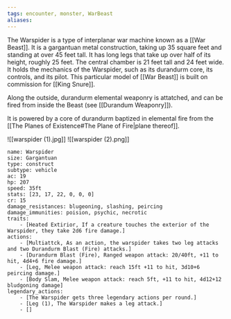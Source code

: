 ```yaml
---
tags: encounter, monster, WarBeast
aliases: 
---
```


The Warspider is a type of interplanar war machine known as a [[War Beast]]. It is a gargantuan metal construction, taking up 35 square feet and standing at over 45 feet tall. It has long legs that take up over half of its height, roughly 25 feet. The central chamber is 21 feet tall and 24 feet wide. It holds the mechanics of the Warspider, such as its durandurm core, its controls, and its pilot. This particular model of [[War Beast]] is built on commission for [[King Snure]]. 

Along the outside, durandurm elemental weaponry is attatched, and can be fired from inside the Beast (see [[Durandum Weaponry]]).

It is powered by a core of durandurm baptized in elemental fire from the [[The Planes of Existence#The Plane of Fire|plane thereof]]. 

![[warspider (1).jpg]]
![[warspider (2).png]]

```statblock
name: Warspider
size: Gargantuan
type: construct
subtype: vehicle
ac: 19
hp: 207
speed: 35ft
stats: [23, 17, 22, 0, 0, 0]
cr: 15
damage_resistances: blugeoning, slashing, peircing
damage_immunities: poision, psychic, necrotic
traits:
	- [Heated Extirior, If a creature touches the exterior of the Warspider, they take 2d6 fire damage.]
actions:
	- [Multiattck, As an action, the warspider takes two leg attacks and two Durandurm Blast (Fire) attacks.]
	- [Durandurm Blast (Fire), Ranged weapon attack: 20/40ft, +11 to hit, 4d4+6 fire damage.]
	- [Leg, Melee weapon attack: reach 15ft +11 to hit, 3d10+6 peircing damage.]
	- [Body Slam, Melee weapon attack: reach 5ft, +11 to hit, 4d12+12 bludgoning damage]
legendary_actions:
	- [The Warspider gets three legendary actions per round.]
	- [Leg (1), The Warspider makes a leg attack.]
	- []
```